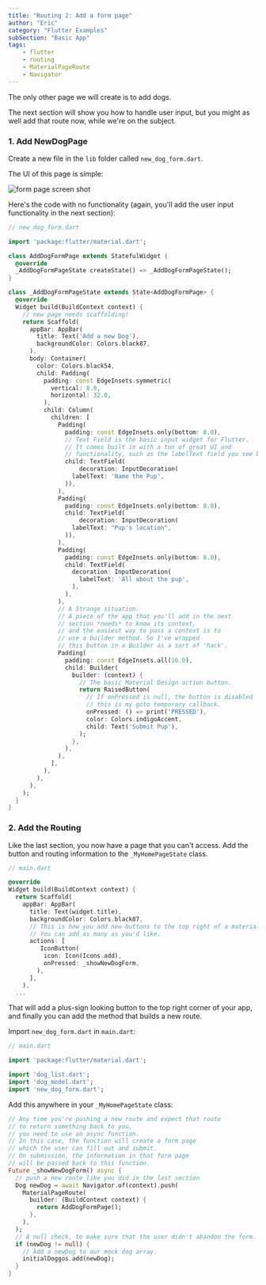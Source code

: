 ```yaml
---
title: "Routing 2: Add a form page"
author: "Eric"
category: "Flutter Examples"
subSection: "Basic App"
tags:
    - flutter
    - routing
    - MaterialPageRoute
    - Navigator
---
```


The only other page we will create is to add dogs.

The next section will show you how to handle user input, but you might as well add that route now, while we're on the subject.

### 1. Add NewDogPage

Create a new file in the `lib` folder called `new_dog_form.dart`.

The UI of this page is simple:

![form page screen shot](https://res.cloudinary.com/ericwindmill/image/upload/c_scale,w_300/v1521390457/flutter_by_example/Simulator_Screen_Shot_-_iPhone_X_-_2018-03-18_at_09.27.27.png)

Here's the code with no functionality (again, you'll add the user input functionality in the next section):

```dart
// new_dog_form.dart

import 'package:flutter/material.dart';

class AddDogFormPage extends StatefulWidget {
  @override
  _AddDogFormPageState createState() => _AddDogFormPageState();
}

class _AddDogFormPageState extends State<AddDogFormPage> {
  @override
  Widget build(BuildContext context) {
    // new page needs scaffolding!
    return Scaffold(
      appBar: AppBar(
        title: Text('Add a new Dog'),
        backgroundColor: Colors.black87,
      ),
      body: Container(
        color: Colors.black54,
        child: Padding(
          padding: const EdgeInsets.symmetric(
            vertical: 8.0,
            horizontal: 32.0,
          ),
          child: Column(
            children: [
              Padding(
                padding: const EdgeInsets.only(bottom: 8.0),
                // Text Field is the basic input widget for Flutter.
                // It comes built in with a ton of great UI and
                // functionality, such as the labelText field you see below.
                child: TextField(
                    decoration: InputDecoration(
                  labelText: 'Name the Pup',
                )),
              ),
              Padding(
                padding: const EdgeInsets.only(bottom: 8.0),
                child: TextField(
                    decoration: InputDecoration(
                  labelText: "Pup's location",
                )),
              ),
              Padding(
                padding: const EdgeInsets.only(bottom: 8.0),
                child: TextField(
                  decoration: InputDecoration(
                    labelText: 'All about the pup',
                  ),
                ),
              ),
              // A Strange situation.
              // A piece of the app that you'll add in the next
              // section *needs* to know its context,
              // and the easiest way to pass a context is to
              // use a builder method. So I've wrapped
              // this button in a Builder as a sort of 'hack'.
              Padding(
                padding: const EdgeInsets.all(16.0),
                child: Builder(
                  builder: (context) {
                    // The basic Material Design action button.
                    return RaisedButton(
                      // If onPressed is null, the button is disabled
                      // this is my goto temporary callback.
                      onPressed: () => print('PRESSED'),
                      color: Colors.indigoAccent,
                      child: Text('Submit Pup'),
                    );
                  },
                ),
              ),
            ],
          ),
        ),
      ),
    );
  }
}
```

### 2. Add the Routing

Like the last section, you now have a page that you can't access. Add the button and routing information to the `_MyHomePageState` class.

```dart
// main.dart

@override
Widget build(BuildContext context) {
  return Scaffold(
    appBar: AppBar(
      title: Text(widget.title),
      backgroundColor: Colors.black87,
      // This is how you add new buttons to the top right of a material appBar.
      // You can add as many as you'd like.
      actions: [
         IconButton(
          icon: Icon(Icons.add),
          onPressed: _showNewDogForm,
        ),
      ],
    ),
  ...
```

That will add a plus-sign looking button to the top right corner of your app, and finally you can add the method that builds a new route.

Import `new_dog_form.dart` in `main.dart`:

```dart
// main.dart

import 'package:flutter/material.dart';

import 'dog_list.dart';
import 'dog_model.dart';
import 'new_dog_form.dart';
```

Add this anywhere in your `_MyHomePageState` class:

```dart
// Any time you're pushing a new route and expect that route
// to return something back to you,
// you need to use an async function.
// In this case, the function will create a form page
// which the user can fill out and submit.
// On submission, the information in that form page
// will be passed back to this function.
Future _showNewDogForm() async {
  // push a new route like you did in the last section
  Dog newDog = await Navigator.of(context).push(
    MaterialPageRoute(
      builder: (BuildContext context) {
        return AddDogFormPage();
      },
    ),
  );
  // A null check, to make sure that the user didn't abandon the form.
  if (newDog != null) {
    // Add a newDog to our mock dog array.
    initialDoggos.add(newDog);
  }
}
```
